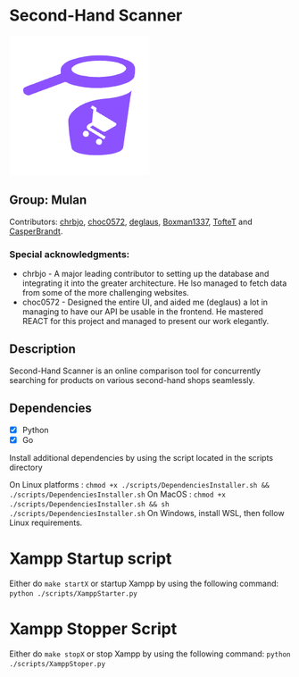 # Second-Hand Scanner

![logo](./src/ui/src/assets/logo-small.png)

## Group: Mulan

Contributors: [chrbjo](https://github.com/chrbjo), [choc0572](https://github.com/choc0572), [deglaus](https://github.com/deglaus), [Boxman1337](https://github.com/Boxman1337), [TofteT](https://github.com/TofteT) and [CasperBrandt](https://github.com/CasperBrandt).

### Special acknowledgments:
* chrbjo - A major leading contributor to setting up the database and integrating it into the greater architecture. He lso managed to fetch data from some of the more challenging websites.
* choc0572 - Designed the entire UI, and aided me (deglaus) a lot in managing to have our API be usable in the frontend. He mastered REACT for this project and managed to present our work elegantly.

## Description

Second-Hand Scanner is an online comparison tool for concurrently searching
for products on various second-hand shops seamlessly.

## Dependencies

- [x] Python
- [x] Go

Install additional dependencies by using the script located in the scripts directory

On Linux platforms : ```chmod +x ./scripts/DependenciesInstaller.sh && ./scripts/DependenciesInstaller.sh```
On MacOS : ```chmod +x ./scripts/DependenciesInstaller.sh && sh ./scripts/DependenciesInstaller.sh```
On Windows, install WSL, then follow Linux requirements.

# Xampp Startup script

Either do ``` make startX ``` or startup Xampp by using the following command: ``` python ./scripts/XamppStarter.py ```

# Xampp Stopper Script

Either do ``` make stopX ``` or stop Xampp by using the following command: ``` python ./scripts/XamppStoper.py ```
